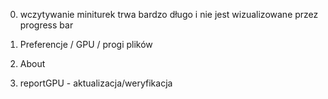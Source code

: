 0. wczytywanie miniturek trwa bardzo długo i nie jest wizualizowane przez progress bar

1. Preferencje / GPU / progi plików
2. About
3. reportGPU - aktualizacja/weryfikacja